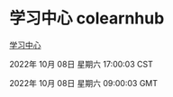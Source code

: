 # 学习中心 colearnhub
[学习中心](http://27.19.33.125:56308/colearnhub/)

2022年 10月 08日 星期六 17:00:03 CST

2022年 10月 08日 星期六 09:00:03 GMT
